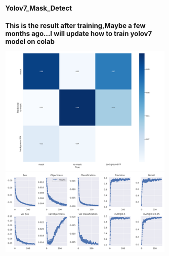 ## Yolov7_Mask_Detect
## This is the result after training,Maybe a few months ago...I will update how to train yolov7 model on colab

![alt text](https://github.com/jack-0202/Yolov7_Mask_Detect/blob/master/confusion_matrix.png)
![alt text](https://github.com/jack-0202/Yolov7_Mask_Detect/blob/master/results.png)
